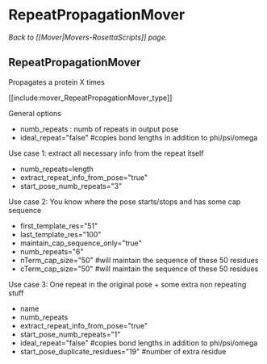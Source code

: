# RepeatPropagationMover
*Back to [[Mover|Movers-RosettaScripts]] page.*
## RepeatPropagationMover

Propagates a protein X times

[[include:mover_RepeatPropagationMover_type]]

General options 
-  numb_repeats : numb of repeats in output pose
-  ideal_repeat="false" #copies bond lengths in addition to phi/psi/omega

Use case 1: extract all necessary info from the repeat itself
-  numb_repeats=length
-  extract_repeat_info_from_pose="true"
-  start_pose_numb_repeats="3"

Use case 2: You know where the pose starts/stops and has some cap sequence
-  first_template_res="51"
-  last_template_res="100"
-  maintain_cap_sequence_only="true"
-  numb_repeats="6"
-  nTerm_cap_size="50" #will maintain the sequence of these 50 residues
-  cTerm_cap_size="50" #will maintain the sequence of these 50 residues


Use case 3: One repeat in the original pose + some extra non repeating stuff
-  name
-  numb_repeats
-  extract_repeat_info_from_pose="true"
-  start_pose_numb_repeats="1"
-  ideal_repeat="false" #copies bond lengths in addition to phi/psi/omega
-  start_pose_duplicate_residues="19" #number of extra residue
